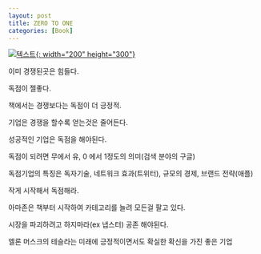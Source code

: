 ```yaml
---
layout: post
title: ZERO TO ONE
categories: [Book]
---
```


[![텍스트](http://image.yes24.com/momo/TopCate413/MidCate007/41267180.jpg){: width="200" height="300"}](http://www.yes24.com/Product/Goods/14795766?scode=032&OzSrank=1)

이미 경쟁된곳은 힘들다.

독점이 젤좋다.

책에서는 경쟁보다는 독점이 더 긍정적.

기업은 경쟁을 할수록 얻는것은 줄어든다.

성공적인 기업은 독점을 해야된다.

독점이 되려면 무에서 유, 0 에서 1정도의 의미(검색 분야의 구글)

독점기업의 특징은 독자기술, 네트워크 효과(트위터), 규모의 경제, 브랜드 전략(애플)

작게 시작해서 독점해라.

아마존은 책부터 시작하여 카테고리를 늘려 모든걸 팔고 있다.

시장을 파괴하려고 하지마라(ex 냅스터) 공존 해야된다.

엘론 머스크의 테슬라는 미래에 긍정적이면서도 확실한 확신을 가진 좋은 기업

